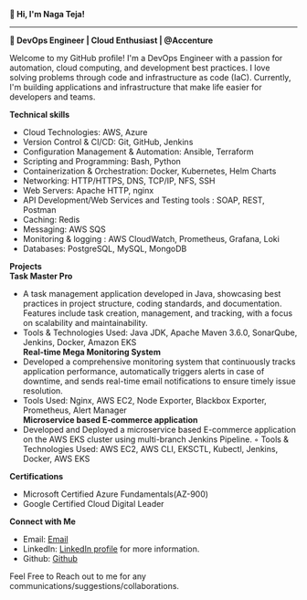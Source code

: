 **👋 Hi, I'm Naga Teja!**
**********************************************************************************************************************************************************************************************************************
**🚀 DevOps Engineer | Cloud Enthusiast | @Accenture**

Welcome to my GitHub profile! I'm a DevOps Engineer with a passion for automation, cloud computing, and development best practices. I love solving problems through code and infrastructure as code (IaC). Currently, I'm building applications and infrastructure that make life easier for developers and teams.

**Technical skills**
 * Cloud Technologies: AWS, Azure
 * Version Control & CI/CD: Git, GitHub, Jenkins
 * Configuration Management & Automation: Ansible, Terraform
 * Scripting and Programming: Bash, Python
 * Containerization & Orchestration: Docker, Kubernetes, Helm Charts
 * Networking: HTTP/HTTPS, DNS, TCP/IP, NFS, SSH
 * Web Servers: Apache HTTP, nginx
 * API Development/Web Services and Testing tools : SOAP, REST, Postman
 * Caching: Redis
 * Messaging: AWS SQS
 * Monitoring & logging : AWS CloudWatch, Prometheus, Grafana, Loki
 * Databases: PostgreSQL, MySQL, MongoDB

**Projects**<br>
 **Task Master Pro**
   * A task management application developed in Java, showcasing best practices in project structure, coding
   standards, and documentation. Features include task creation, management, and tracking, with a focus on
   scalability and maintainability.
   * Tools & Technologies Used: Java JDK, Apache Maven 3.6.0, SonarQube, Jenkins, Docker, Amazon EKS<br>
 **Real-time Mega Monitoring System**<br>
   * Developed a comprehensive monitoring system that continuously tracks application performance, automatically triggers alerts in case of downtime, and sends real-time email notifications to ensure timely issue
     resolution.
   * Tools Used: Nginx, AWS EC2, Node Exporter, Blackbox Exporter, Prometheus, Alert Manager<br> 
 **Microservice based E-commerce application**<br>
   * Developed and Deployed a microservice based E-commerce application on the AWS EKS cluster using multi-branch Jenkins Pipeline.
   ◦ Tools & Technologies Used: AWS EC2, AWS CLI, EKSCTL, Kubectl, Jenkins, Docker, AWS EKS

**Certifications**
   * Microsoft Certified Azure Fundamentals(AZ-900)
   * Google Certified Cloud Digital Leader

**Connect with Me**
   * Email: [Email](jettinagateja939@gmail.com)
   * LinkedIn: [LinkedIn profile](https://www.linkedin.com/in/naga-teja-jetti/) for more information.
   * Github: [Github](https://github.com/jettinagateja)

 Feel Free to Reach out to me for any communications/suggestions/collaborations.
